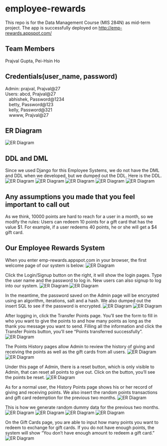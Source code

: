 # employee-rewards
This repo is for the Data Management Course (MIS 284N) as mid-term project. The app is successfully deployed on http://emp-rewards.appspot.com/

## Team Members
Prajval Gupta, Pei-Hsin Ho

## Credentials(user_name, password)
Admin: prajval, Prajval@27<br>
Users: abcd, Prajval@27 <br>
&nbsp;&nbsp;&nbsp;abhishek, Password@1234 <br>
&nbsp;&nbsp;&nbsp;betty, Password@123 <br>
&nbsp;&nbsp;&nbsp;kelly, Password@321 <br>
&nbsp;&nbsp;&nbsp;wwww, Prajval@27


## ER Diagram
![ER Diagram](https://github.com/prajvalgupta/employee-rewards/blob/master/READMEimg/ERdiagram.png)

## DDL and DML
Since we used Django for this Employee Systems, we do not have the DML and DDL when we developed, but we dumped out the DDL. Here is the DDL.
![ER Diagram](https://github.com/prajvalgupta/employee-rewards/blob/master/READMEimg/auth_user.png)
![ER Diagram](https://github.com/prajvalgupta/employee-rewards/blob/master/READMEimg/giftcards.png)
![ER Diagram](https://github.com/prajvalgupta/employee-rewards/blob/master/READMEimg/monthlypoints.png)
![ER Diagram](https://github.com/prajvalgupta/employee-rewards/blob/master/READMEimg/pointtrans.png)
![ER Diagram](https://github.com/prajvalgupta/employee-rewards/blob/master/READMEimg/totalpoints.png)

## Any assumptions you made that you feel important to call out
As we think, 10000 points are hard to reach for a user in a month, so we modify the rules: Users can redeem 10 points for a gift card that has the value $1. For example, if a user redeems 40 points, he or she will get a $4 gift card.


## Our Employee Rewards System
When you enter ​emp-rewards.appspot.com​ in your browser, the first welcome page of our system is below:
![ER Diagram](https://github.com/prajvalgupta/employee-rewards/blob/master/READMEimg/index.png)

Click the Login/Signup button on the right, it will show the login pages. Type the user name and the password to log in. New users can also signup to log into our system.
![ER Diagram](https://github.com/prajvalgupta/employee-rewards/blob/master/READMEimg/login.png)
![ER Diagram](https://github.com/prajvalgupta/employee-rewards/blob/master/READMEimg/signup.png)

In the meantime, the password saved on the Admin page will be encrypted using an algorithm, iterations, salt and a hash. We also dumped out the insert SQL to see if the password is encrypted.
![ER Diagram](https://github.com/prajvalgupta/employee-rewards/blob/master/READMEimg/password.png)
![ER Diagram](https://github.com/prajvalgupta/employee-rewards/blob/master/READMEimg/password1.png)

After logging in, click the Transfer Points page. You’ll see the form to fill in who you want to give the points to and how many points as long as the thank you message you want to send. Filling all the information and click the Transfer Points button, you’ll see “Points transferred successfully”.
![ER Diagram](https://github.com/prajvalgupta/employee-rewards/blob/master/READMEimg/transfer.png)

The Points History pages allow Admin to review the history of giving and receiving the points as well as the gift cards from all users.
![ER Diagram](https://github.com/prajvalgupta/employee-rewards/blob/master/READMEimg/history1.png)
![ER Diagram](https://github.com/prajvalgupta/employee-rewards/blob/master/READMEimg/history2.png)


Under this page of Admin, there is a reset button, which is only visible to Admin, that can reset all points to give out. Click on the button, you’ll see the points be reset.
![ER Diagram](https://github.com/prajvalgupta/employee-rewards/blob/master/READMEimg/reset.png)

As for a normal user, the History Points page shows his or her record of giving and receiving points. We also insert the random points transactions and gift card redemption for the previous two months.
![ER Diagram](https://github.com/prajvalgupta/employee-rewards/blob/master/READMEimg/userhistory.png)

This is how we generate random dummy data for the previous two months.
![ER Diagram](https://github.com/prajvalgupta/employee-rewards/blob/master/READMEimg/dummy_p.png)
![ER Diagram](https://github.com/prajvalgupta/employee-rewards/blob/master/READMEimg/dummy_p1.png)
![ER Diagram](https://github.com/prajvalgupta/employee-rewards/blob/master/READMEimg/dummy_g.png)
![ER Diagram](https://github.com/prajvalgupta/employee-rewards/blob/master/READMEimg/dummy_g1.png)

On the Gift Cards page, you are able to input how many points you want to redeem to exchange for gift cards. If you do not have enough points, the system will show “You don’t have enough amount to redeem a gift card.”
![ER Diagram](https://github.com/prajvalgupta/employee-rewards/blob/master/READMEimg/gift.png)

